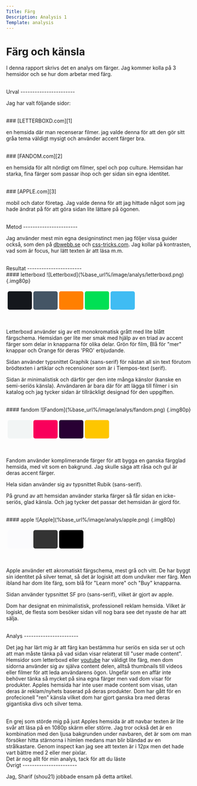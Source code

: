 ```yaml
---
Title: Färg
Description: Analysis 1
Template: analysis
---
```



Färg och känsla
=======================

I denna rapport skrivs det en analys om färger.
Jag kommer kolla på 3 hemsidor och se hur dom arbetar med färg.

<br>
Urval
-----------------------

Jag har valt följande sidor:

<br>
### [LETTERBOXD.com][1]

en hemsida där man recenserar filmer.
jag valde denna för att den gör sitt gråa tema väldigt mysigt och använder accent färger bra.

<br>
### [FANDOM.com][2]

en hemsida för allt nördigt om filmer, spel och pop culture.
Hemsidan har starka, fina färger som passar ihop och ger sidan sin egna identitet.

<br>
### [APPLE.com][3]

mobil och dator företag.
Jag valde denna för att jag hittade något som jag hade ändrat på
för att göra sidan lite lättare på ögonen.

<br>
Metod
-----------------------

Jag använder mest min egna designinstinct men jag följer vissa guider också,
som den på [dbwebb.se][5] och [css-tricks.com][6].
Jag kollar på kontrasten, vad som är focus, hur lätt texten är att läsa m.m.

<br>
Resultat
-----------------------

<br>
#### letterboxd
![Letterboxd](%base_url%/image/analys/letterboxd.png) {.img80p}
<table style="border-spacing: 4px; border-collapse: separate">
<tr>
<td style="height: 50px; width: 50px; background-color: #14171c; border-radius: 5px">
<td style="height: 50px; width: 50px; background-color: #445565; border-radius: 5px">
<td style="height: 50px; width: 50px; background-color: #ff7f00; border-radius: 5px">
<td style="height: 50px; width: 50px; background-color: #00e054; border-radius: 5px">
<td style="height: 50px; width: 50px; background-color: #3fbcf3; border-radius: 5px">
</tr>
</table>
<br>

Letterboxd använder sig av ett monokromatisk grått med lite blått färgschema.
Hemsidan ger lite mer smak med hjälp av en triad av accent färger som delar in knapparna för olika delar.
Grön för film, Blå för "mer" knappar och Orange för deras 'PRO' erbjudande.

Sidan använder typsnittet Graphik (sans-serif) för nästan all sin text
förutom brödtexten i artiklar och recensioner som är i Tiempos-text (serif).

Sidan är minimalistisk och därför ger den inte många känslor (kanske en semi-seriös känsla).
Användaren är bara där för att lägga till filmer i sin katalog och jag tycker sidan är
tillräckligt designad för den uppgiften.

<br>
#### fandom
![Fandom](%base_url%/image/analys/fandom.png) {.img80p}
<table style="border-spacing: 4px; border-collapse: separate">
<tr>
<td style="height: 50px; width: 50px; background-color: #F2F5F5; border-radius: 5px">
<td style="height: 50px; width: 50px; background-color: #F9005B; border-radius: 5px">
<td style="height: 50px; width: 50px; background-color: #280033; border-radius: 5px">
<td style="height: 50px; width: 50px; background-color: #FEC600; border-radius: 5px">
</tr>
</table>
<br>

Fandom använder komplimerande färger för att bygga en ganska färgglad hemsida, med vit som en bakgrund.
Jag skulle säga att råsa och gul är deras accent färger.

Hela sidan använder sig av typsnittet Rubik (sans-serif).

På grund av att hemsidan använder starka färger så får sidan en icke-seriös, glad känsla. Och jag tycker det passar det hemsidan är gjord för.


<br>
#### apple
![Apple](%base_url%/image/analys/apple.png) {.img80p}
<table style="border-spacing: 4px; border-collapse: separate">
<tr>
<td style="height: 50px; width: 50px; background-color: #FBFBFD; border-radius: 5px">
<td style="height: 50px; width: 50px; background-color: #333333; border-radius: 5px">
<td style="height: 50px; width: 50px; background-color: #000; border-radius: 5px">
</tr>
</table>
<br>

Apple använder ett akromatiskt färgschema, mest grå och vitt.
De har byggt sin identitet på silver temat, så det är logiskt att dom undviker mer färg.
Men ibland har dom lite färg, som blå för "Learn more" och "Buy" knapparna.

Sidan använder typsnittet SF pro (sans-serif), vilket är gjort av apple.

Dom har designat en minimalistisk, professionell reklam hemsida.
Vilket är logiskt, de flesta som besöker sidan vill nog bara see det nyaste de har att sälja.



<br>
Analys
-----------------------

Det jag har lärt mig är att färg kan bestämma hur seriös en sida ser ut och att man måste tänka på vad sidan visar relaterat till "user made content".
Hemsidor som letterboxd eller [youtube][4] har väldigt lite färg, men dom sidorna använder sig av själva content delen, alltså thumbnails till videos eller filmer för att leda användarens ögon. Ungefär som en affär inte behöver tänka så mycket på sina egna färger men vad dom visar för produkter.
Apples hemsida har inte user made content som visas, utan deras är reklam/nyhets baserad på deras produkter. Dom har gått för en profecionell "ren" känsla vilket dom har gjort ganska bra med deras gigantiska divs och silver tema.

<br>
En grej som störde mig på just Apples hemsida är att navbar texten är lite svår att läsa på en 1080p skärm eller större. Jag tror också det är en kombination med den ljusa bakgrunden under navbaren, det är som om man försöker hitta stärnorna i himlen medans man blir bländad av en strålkastare. Genom inspect kan jag see att texten är i 12px men det hade vart bättre med 2 eller mer pixlar.

<br>
Det är nog allt för min analys, tack för att du läste


[1]: https://letterboxd.com/
[2]: https://fandom.com/
[3]: https://apple.com/
[4]: https://youtube.com/
[5]: https://dbwebb.se/guide/design-med-html5-och-css3/farg
[6]: https://css-tricks.com/a-complete-guide-to-dark-mode-on-the-web/#design

<br>
Övrigt
-----------------------

Jag, Sharif (shou21) jobbade ensam på detta artikel.
